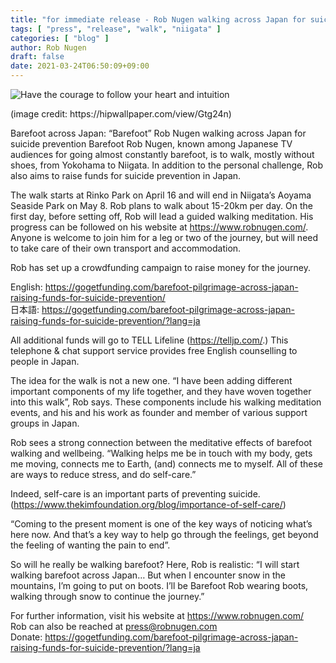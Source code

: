 ```yaml
---
title: "for immediate release - Rob Nugen walking across Japan for suicide prevention awareness"
tags: [ "press", "release", "walk", "niigata" ]
categories: [ "blog" ]
author: Rob Nugen
draft: false
date: 2021-03-24T06:50:09+09:00
---
```


<img
src="//b.robnugen.com/quests/walk-to-niigata/2021/route_plans/2021_mar_10_wide_map_walk_route.png"
alt="Have the courage to follow your heart and intuition"
class="title" />

<div class="note">(image credit: https://hipwallpaper.com/view/Gtg24n)</div>

Barefoot across Japan: “Barefoot” Rob Nugen walking across Japan for suicide prevention 
Barefoot Rob Nugen, known among Japanese TV audiences for going almost constantly barefoot, is to walk, mostly without shoes, from Yokohama to Niigata. In addition to the personal challenge, Rob also aims to raise funds for suicide prevention in Japan. 

The walk starts at Rinko Park on April 16 and will end in Niigata’s Aoyama Seaside Park on May 8. Rob plans to walk about 15-20km per day. On the first day, before setting off, Rob will lead a guided walking meditation. His progress can be followed on his website at https://www.robnugen.com/.  Anyone is welcome to join him for a leg or two of the journey, but will need to take care of their own transport and accommodation. 

Rob has set up a crowdfunding campaign to raise money for the journey. 

English: https://gogetfunding.com/barefoot-pilgrimage-across-japan-raising-funds-for-suicide-prevention/
<br>日本語: https://gogetfunding.com/barefoot-pilgrimage-across-japan-raising-funds-for-suicide-prevention/?lang=ja

All additional funds will go to TELL Lifeline (https://telljp.com/.)  This telephone & chat support service provides free English counselling to people in Japan.

The idea for the walk is not a new one. “I have been adding different important components of my life together, and they have woven together into this walk”, Rob says. These components include his walking meditation events, and his and his work as founder and member of various support groups in Japan. 

Rob sees a strong connection between the meditative effects of barefoot walking and wellbeing.  “Walking helps me be in touch with my body, gets me moving, connects me to Earth, (and) connects me to myself. All of these are ways to reduce stress, and do self-care.” 

Indeed, self-care is an important parts of preventing suicide.
 (https://www.thekimfoundation.org/blog/importance-of-self-care/)

“Coming to the present moment is one of the key ways of noticing what’s here now. And that’s a key way to help go through the feelings, get beyond the feeling of wanting the pain to end”. 

So will he really be walking barefoot? Here, Rob is realistic: “I will start walking barefoot across Japan… But when I encounter snow in the mountains, I’m going to put on boots.  I’ll be Barefoot Rob wearing boots, walking through snow to continue the journey.”

For further information, visit his website at https://www.robnugen.com/
<br>Rob can also be reached at press@robnugen.com
<br>Donate:
https://gogetfunding.com/barefoot-pilgrimage-across-japan-raising-funds-for-suicide-prevention/?lang=ja


